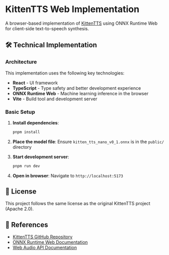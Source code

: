 # KittenTTS Web Implementation

A browser-based implementation of [KittenTTS](https://github.com/KittenML/KittenTTS) using ONNX Runtime Web for client-side text-to-speech synthesis.

## 🛠️ Technical Implementation

### Architecture

This implementation uses the following key technologies:

- **React** - UI framework
- **TypeScript** - Type safety and better development experience
- **ONNX Runtime Web** - Machine learning inference in the browser
- **Vite** - Build tool and development server

### Basic Setup

1. **Install dependencies**:
   ```bash
   pnpm install
   ```

2. **Place the model file**: Ensure `kitten_tts_nano_v0_1.onnx` is in the `public/` directory

3. **Start development server**:
   ```bash
   pnpm run dev
   ```

4. **Open in browser**: Navigate to `http://localhost:5173`

## 📄 License

This project follows the same license as the original KittenTTS project (Apache 2.0).

## 🔗 References

- [KittenTTS GitHub Repository](https://github.com/KittenML/KittenTTS)
- [ONNX Runtime Web Documentation](https://onnxruntime.ai/docs/tutorials/web/)
- [Web Audio API Documentation](https://developer.mozilla.org/en-US/docs/Web/API/Web_Audio_API)